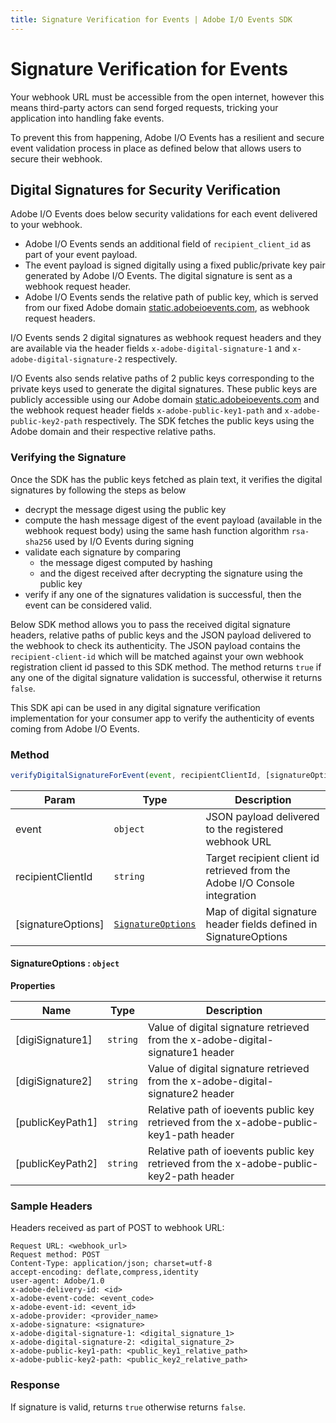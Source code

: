 ```yaml
---
title: Signature Verification for Events | Adobe I/O Events SDK
---
```


# Signature Verification for Events

Your webhook URL must be accessible from the open internet, however this means third-party actors can send forged requests, tricking your application into handling fake events.

To prevent this from happening, Adobe I/O Events has a resilient and secure event validation process in place as defined below that allows users to secure their webhook. 

## Digital Signatures for Security Verification
Adobe I/O Events does below security validations for each event delivered to your webhook. 

- Adobe I/O Events sends an additional field of `recipient_client_id` as part of your event payload.
- The event payload is signed digitally using a fixed public/private key pair generated by Adobe I/O Events. The digital signature is sent as a webhook request header.
- Adobe I/O Events sends the relative path of public key, which is served from our fixed Adobe domain [static.adobeioevents.com](https://static.adobeioevents.com), as webhook request headers.

I/O Events sends 2 digital signatures as webhook request headers and they are available via the header fields
`x-adobe-digital-signature-1` and `x-adobe-digital-signature-2` respectively.

I/O Events also sends relative paths of 2 public keys corresponding to the private keys used to generate the digital signatures. These public keys are publicly accessible using our Adobe domain [static.adobeioevents.com](https://static.adobeioevents.com) and the webhook request header fields `x-adobe-public-key1-path` and  `x-adobe-public-key2-path` respectively. The SDK fetches the public keys using the Adobe domain and their respective relative paths.

### Verifying the Signature

Once the SDK has the public keys fetched as plain text, it verifies the digital signatures by following the steps as below

- decrypt the message digest using the public key
- compute the hash message digest of the event payload (available in the webhook request body) using the same hash function algorithm `rsa-sha256` used by I/O Events during signing
- validate each signature by comparing 
  - the message digest computed by hashing 
  - and the digest received after decrypting the signature using the public key
- verify if any one of the signatures validation is successful, then the event can be considered valid.

Below SDK method allows you to pass the received digital signature headers, relative paths of public keys and the JSON payload delivered to the webhook to check its authenticity. The JSON payload contains the `recipient-client-id` which will be matched against your own webhook registration client id passed to this SDK method. The method returns `true` if any one of the digital signature validation is successful, otherwise it returns `false`. 

This SDK api can be used in any digital signature verification implementation for your consumer app to verify the authenticity of events coming from Adobe I/O Events.  

### Method

```javascript
verifyDigitalSignatureForEvent(event, recipientClientId, [signatureOptions]) ⇒ boolean
```
| Param              | Type                                               | Description                                                                 |
|--------------------|----------------------------------------------------|-----------------------------------------------------------------------------|
| event              | <code>object</code>                                | JSON payload delivered to the registered webhook URL                        |
| recipientClientId  | <code>string</code>                                | Target recipient client id retrieved from the Adobe I/O Console integration |
| [signatureOptions] | [<code>SignatureOptions</code>](#SignatureOptions) | Map of digital signature header fields defined in SignatureOptions          |

#### SignatureOptions : `object`

**Properties**

| Name             | Type                | Description                                                                             |
|------------------|---------------------|-----------------------------------------------------------------------------------------|
| [digiSignature1] | <code>string</code> | Value of digital signature retrieved from the x-adobe-digital-signature1 header         |
| [digiSignature2] | <code>string</code> | Value of digital signature retrieved from the x-adobe-digital-signature2 header         |
| [publicKeyPath1] | <code>string</code> | Relative path of ioevents public key retrieved from the x-adobe-public-key1-path header |
| [publicKeyPath2] | <code>string</code> | Relative path of ioevents public key retrieved from the x-adobe-public-key2-path header |

### Sample Headers

Headers received as part of POST to webhook URL:

```http
Request URL: <webhook_url>
Request method: POST
Content-Type: application/json; charset=utf-8
accept-encoding: deflate,compress,identity
user-agent: Adobe/1.0
x-adobe-delivery-id: <id>
x-adobe-event-code: <event_code>
x-adobe-event-id: <event_id>
x-adobe-provider: <provider_name>
x-adobe-signature: <signature>
x-adobe-digital-signature-1: <digital_signature_1>
x-adobe-digital-signature-2: <digital_signature_2>
x-adobe-public-key1-path: <public_key1_relative_path>
x-adobe-public-key2-path: <public_key2_relative_path>
```

### Response

If signature is valid, returns `true` otherwise returns `false`.
